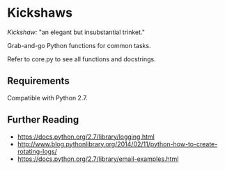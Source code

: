 # Kickshaws #

_Kickshaw:_ "an elegant but insubstantial trinket."

Grab-and-go Python functions for common tasks.

Refer to core.py to see all functions and docstrings.

## Requirements

Compatible with Python 2.7.

## Further Reading

  * https://docs.python.org/2.7/library/logging.html
  * http://www.blog.pythonlibrary.org/2014/02/11/python-how-to-create-rotating-logs/
  * https://docs.python.org/2.7/library/email-examples.html 

